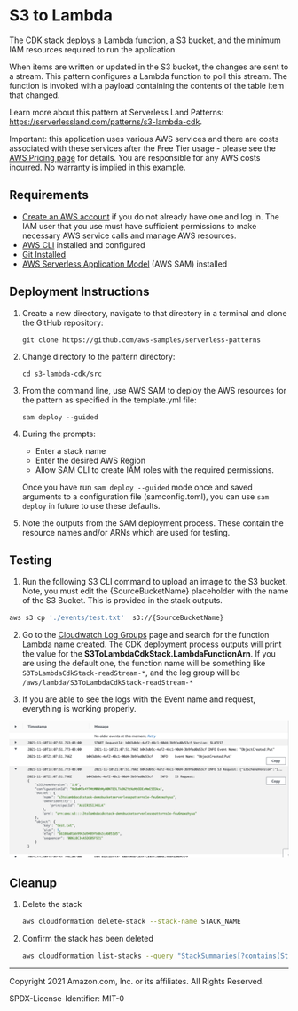 # S3 to Lambda

The CDK stack deploys a Lambda function, a S3 bucket, and the minimum IAM resources required to run the application.

When items are written or updated in the S3 bucket, the changes are sent to a stream. This pattern configures a Lambda function to poll this stream. The function is invoked with a payload containing the contents of the table item that changed.

Learn more about this pattern at Serverless Land Patterns: https://serverlessland.com/patterns/s3-lambda-cdk.

Important: this application uses various AWS services and there are costs associated with these services after the Free Tier usage - please see the [AWS Pricing page](https://aws.amazon.com/pricing/) for details. You are responsible for any AWS costs incurred. No warranty is implied in this example.

## Requirements

* [Create an AWS account](https://portal.aws.amazon.com/gp/aws/developer/registration/index.html) if you do not already have one and log in. The IAM user that you use must have sufficient permissions to make necessary AWS service calls and manage AWS resources.
* [AWS CLI](https://docs.aws.amazon.com/cli/latest/userguide/install-cliv2.html) installed and configured
* [Git Installed](https://git-scm.com/book/en/v2/Getting-Started-Installing-Git)
* [AWS Serverless Application Model](https://docs.aws.amazon.com/serverless-application-model/latest/developerguide/serverless-sam-cli-install.html) (AWS SAM) installed

## Deployment Instructions

1. Create a new directory, navigate to that directory in a terminal and clone the GitHub repository:
    ``` 
    git clone https://github.com/aws-samples/serverless-patterns
    ```
1. Change directory to the pattern directory:
    ```
    cd s3-lambda-cdk/src
    ```
1. From the command line, use AWS SAM to deploy the AWS resources for the pattern as specified in the template.yml file:
    ```
    sam deploy --guided
    ```
1. During the prompts:
    * Enter a stack name
    * Enter the desired AWS Region
    * Allow SAM CLI to create IAM roles with the required permissions.

    Once you have run `sam deploy --guided` mode once and saved arguments to a configuration file (samconfig.toml), you can use `sam deploy` in future to use these defaults.

1. Note the outputs from the SAM deployment process. These contain the resource names and/or ARNs which are used for testing.

## Testing

1. Run the following S3 CLI command to upload an image to the S3 bucket. Note, you must edit the {SourceBucketName} placeholder with the name of the S3 Bucket. This is provided in the stack outputs.

```bash
aws s3 cp './events/test.txt'  s3://{SourceBucketName}
```

2. Go to the [Cloudwatch Log Groups](https://console.aws.amazon.com/cloudwatch/home?#logsV2:log-groups) page and search for the function Lambda name created. The CDK deployment process outputs will print the value for the **S3ToLambdaCdkStack.LambdaFunctionArn**. If you are using the default one, the function name will be something like `S3ToLambdaCdkStack-readStream-*`, and the log group will be `/aws/lambda/S3ToLambdaCdkStack-readStream-*`

3. If you are able to see the logs with the Event name and request, everything is working properly.

![Cloudwatch](images/cloudwatch-logs.png)


## Cleanup
 
1. Delete the stack
    ```bash
    aws cloudformation delete-stack --stack-name STACK_NAME
    ```
1. Confirm the stack has been deleted
    ```bash
    aws cloudformation list-stacks --query "StackSummaries[?contains(StackName,'STACK_NAME')].StackStatus"
    ```
----
Copyright 2021 Amazon.com, Inc. or its affiliates. All Rights Reserved.

SPDX-License-Identifier: MIT-0
